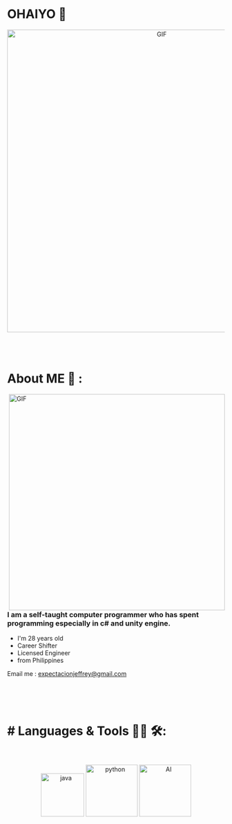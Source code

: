 # OHAIYO 👋
<div align="center">
<img hight="300" width="700" alt="GIF" align="center" src="https://i.pinimg.com/originals/c8/1d/4b/c81d4bf64815f6769cab842e08c28b08.gif">
</div>
 
</br>
</br>
</br>

# About ME 💬 :

<img hight="400" width="500" alt="GIF" align="right" src="https://media.giphy.com/media/1wDy0NewJUS4w/giphy.gif" alt= "Gif Description" style ="float: right;">

### I am a self-taught computer programmer who has spent programming especially in c# and unity engine. 

* I'm 28 years old 
* Career Shifter
* Licensed Engineer     
* from Philippines

Email me : expectacionjeffrey@gmail.com

</br>
</br>
</br>

  
# # Languages & Tools 👨‍💻 🛠:
</br>

<p align="center">
  
<img src="https://jnmsys.com/wp-content/uploads/2022/06/c-sharp-programming-language.png" alt="java"  width="100" hight="50">
<img src="https://ih1.redbubble.net/image.1106192358.9867/st,small,507x507-pad,600x600,f8f8f8.jpg" alt="python" width="120" hight="50">
<img src="https://th.bing.com/th/id/OIP.U8QwIjI36ruQ0U7-Y_dshQHaE8?pid=ImgDet&rs=1" alt="AI" width="120" hight="50">

</p>
</br>
</br>
</br>

